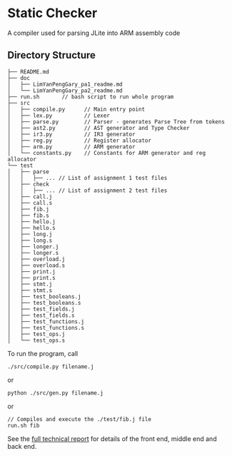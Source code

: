 # Static Checker

A compiler used for parsing JLite into ARM assembly code

## Directory Structure

```
├── README.md
├── doc
│   ├── LimYanPengGary_pa1_readme.md
│   └── LimYanPengGary_pa2_readme.md
├── run.sh       // bash script to run whole program
├── src
│   ├── compile.py      // Main entry point
│   ├── lex.py          // Lexer
│   ├── parse.py        // Parser - generates Parse Tree from tokens
│   ├── ast2.py         // AST generator and Type Checker
│   ├── ir3.py          // IR3 generator
│   ├── reg.py          // Register allocator
│   ├── arm.py          // ARM generator
│   └── constants.py    // Constants for ARM generator and reg allocator
└── test
│   ├── parse
│   │   ├── ... // List of assignment 1 test files
│   ├── check 
│   │   ├── ... // List of assignment 2 test files
│   ├── call.j
│   ├── call.s
│   ├── fib.j
│   ├── fib.s
│   ├── hello.j
│   ├── hello.s
│   ├── long.j
│   ├── long.s
│   ├── longer.j
│   ├── longer.s
│   ├── overload.j
│   ├── overload.s
│   ├── print.j
│   ├── print.s
│   ├── stmt.j
│   ├── stmt.s
│   ├── test_booleans.j
│   ├── test_booleans.s
│   ├── test_fields.j
│   ├── test_fields.s
│   ├── test_functions.j
│   ├── test_functions.s
│   ├── test_ops.j
│   └── test_ops.s
```

To run the program, call
```
./src/compile.py filename.j
```
or
```
python ./src/gen.py filename.j
```
or
```
// Compiles and execute the ./test/fib.j file
run.sh fib
```

See the [full technical report] for details of the front end, middle end and back end.

[full technical report]: ./doc/LimYanPengGary_pa3_report.pdf
